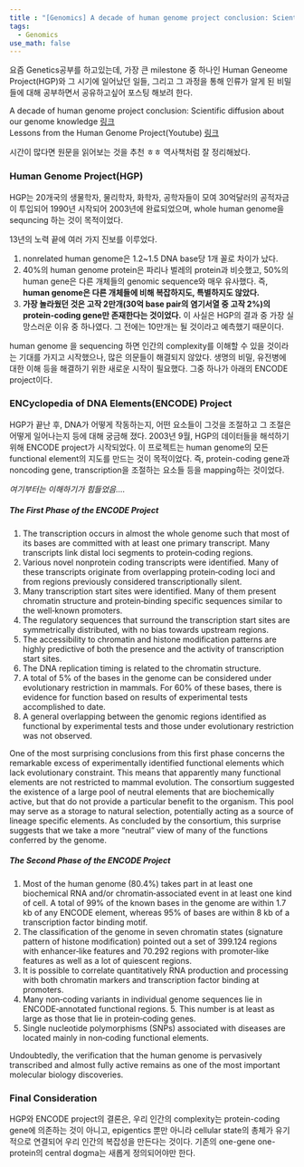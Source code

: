 ```yaml
---
title : "[Genomics] A decade of human genome project conclusion: Scientific diffusion about our genome knowledge"
tags:
  - Genomics
use_math: false
---
```


요즘 Genetics공부를 하고있는데, 가장 큰 milestone 중 하나인 Human Geneome Project(HGP)와 그 시기에 일어났던 일들, 그리고 그 과정을 통해 인류가 알게 된 비밀들에 대해 공부하면서 공유하고싶어 포스팅 해보려 한다.

A decade of human genome project conclusion: Scientific diffusion about our genome knowledge
[링크](https://iubmb.onlinelibrary.wiley.com/doi/full/10.1002/bmb.20952)  
Lessons from the Human Genome Project(Youtube)
[링크](https://www.youtube.com/watch?v=qOW5e4BgEa4)

시간이 많다면 원문을 읽어보는 것을 추천 ㅎㅎ 역사책처럼 잘 정리해놨다.

### Human Genome Project(HGP)
HGP는 20개국의 생물학자, 물리학자, 화학자, 공학자들이 모여 30억달러의 공적자금이 투입되어 1990년 시작되어 2003년에 완료되었으며, whole human genome을 sequncing 하는 것이 목적이었다.  
  
13년의 노력 끝에 여러 가지 진보를 이루었다.
1. nonrelated human genome은 1.2~1.5 DNA base당 1개 꼴로 차이가 났다.  
2. 40%의 human genome protein은 파리나 벌레의 protein과 비슷했고, 50%의 human gene은 다른 개체들의 genomic sequence와 매우 유사했다. 즉, **human genome은 다른 개체들에 비해 복잡하지도, 특별하지도 않았다.**  
3. **가장 놀라웠던 것은 고작 2만개(30억 base pair의 염기서열 중 고작 2%)의 protein-coding gene만 존재한다는 것이었다.** 이 사실은 HGP의 결과 중 가장 실망스러운 이유 중 하나였다. 그 전에는 10만개는 될 것이라고 예측했기 때문이다.  
  
human genome 을 sequencing 하면 인간의 complexity를 이해할 수 있을 것이라는 기대를 가지고 시작했으나, 많은 의문들이 해결되지 않았다. 생명의 비밀, 유전병에 대한 이해 등을 해결하기 위한 새로운 시작이 필요했다. 그중 하나가 아래의 ENCODE project이다.

### ENCyclopedia of DNA Elements(ENCODE) Project
HGP가 끝난 후, DNA가 어떻게 작동하는지, 어떤 요소들이 그것을 조절하고 그 조절은 어떻게 일어나는지 등에 대해 궁금해 졌다. 2003년 9월, HGP의 데이터들을 해석하기 위해 ENCODE project가 시작되었다. 이 프로젝트는 human genome의 모든 functional element의 지도를 만드는 것이 목적이었다. 즉, protein-coding gene과 noncoding gene, transcription을 조절하는 요소들 등을 mapping하는 것이었다.  
  
*여기부터는 이해하기가 힘들었음....*  
  
##### The First Phase of the ENCODE Project
1. The transcription occurs in almost the whole genome such that most of its bases are committed with at least one primary transcript. Many transcripts link distal loci segments to protein‐coding regions.
2. Various novel nonprotein coding transcripts were identified. Many of these transcripts originate from overlapping protein‐coding loci and from regions previously considered transcriptionally silent.
3. Many transcription start sites were identified. Many of them present chromatin structure and protein‐binding specific sequences similar to the well‐known promoters.
4. The regulatory sequences that surround the transcription start sites are symmetrically distributed, with no bias towards upstream regions.
5. The accessibility to chromatin and histone modification patterns are highly predictive of both the presence and the activity of transcription start sites.
6. The DNA replication timing is related to the chromatin structure.
7. A total of 5% of the bases in the genome can be considered under evolutionary restriction in mammals. For 60% of these bases, there is evidence for function based on results of experimental tests accomplished to date.
8. A general overlapping between the genomic regions identified as functional by experimental tests and those under evolutionary restriction was not observed.  
  
One of the most surprising conclusions from this first phase concerns the remarkable excess of experimentally identified functional elements which lack evolutionary constraint. This means that apparently many functional elements are not restricted to mammal evolution. The consortium suggested the existence of a large pool of neutral elements that are biochemically active, but that do not provide a particular benefit to the organism. This pool may serve as a storage to natural selection, potentially acting as a source of lineage specific elements. As concluded by the consortium, this surprise suggests that we take a more “neutral” view of many of the functions conferred by the genome.  
##### The Second Phase of the ENCODE Project
1. Most of the human genome (80.4%) takes part in at least one biochemical RNA and/or chromatin‐associated event in at least one kind of cell. A total of 99% of the known bases in the genome are within 1.7 kb of any ENCODE element, whereas 95% of bases are within 8 kb of a transcription factor binding motif.
2. The classification of the genome in seven chromatin states (signature pattern of histone modification) pointed out a set of 399.124 regions with enhancer‐like features and 70.292 regions with promoter‐like features as well as a lot of quiescent regions.
3. It is possible to correlate quantitatively RNA production and processing with both chromatin markers and transcription factor binding at promoters.
4. Many non‐coding variants in individual genome sequences lie in ENCODE‐annotated functional regions. 5. This number is at least as large as those that lie in protein‐coding genes.
6. Single nucleotide polymorphisms (SNPs) associated with diseases are located mainly in non‐coding functional elements.  
  
Undoubtedly, the verification that the human genome is pervasively transcribed and almost fully active remains as one of the most important molecular biology discoveries.  
  
### Final Consideration  
HGP와 ENCODE project의 결론은, 우리 인간의 complexity는 protein-coding gene에 의존하는 것이 아니고, epigentics 뿐만 아니라 cellular state의 총체가 유기적으로 연결되어 우리 인간의 복잡성을 만든다는 것이다. 기존의 one-gene one-protein의 central dogma는 새롭게 정의되어야만 한다.
